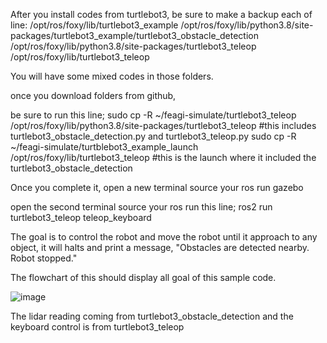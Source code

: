After you install codes from turtlebot3, be sure to make a backup each of line:
/opt/ros/foxy/lib/turtlebot3_example
/opt/ros/foxy/lib/python3.8/site-packages/turtlebot3_example/turtlebot3_obstacle_detection
/opt/ros/foxy/lib/python3.8/site-packages/turtlebot3_teleop
/opt/ros/foxy/lib/turtlebot3_teleop

You will have some mixed codes in those folders.

once you download folders from github,

be sure to run this line;
sudo cp -R ~/feagi-simulate/turtlebot3_teleop /opt/ros/foxy/lib/python3.8/site-packages/turtlebot3_teleop #this includes turtlebot3_obstacle_detection.py and turtlebot3_teleop.py
sudo cp -R ~/feagi-simulate/turtblebot3_example_launch /opt/ros/foxy/lib/turtlebot3_teleop #this is the launch where it included the turtlebot3_obstacle_detection



Once you complete it,
open a new terminal
source your ros
run gazebo

open the second terminal
source your ros
run this line;
ros2 run turtlebot3_teleop teleop_keyboard

The goal is to control the robot and move the robot until it approach to any object, it will halts and print a message, "Obstacles are detected nearby. Robot stopped."

The flowchart of this should display all goal of this sample code.

![image](https://user-images.githubusercontent.com/65916520/111640188-91d49c80-87c1-11eb-8a25-d9cf4381b1c7.png)


The lidar reading coming from turtlebot3_obstacle_detection and the keyboard control is from turtlebot3_teleop
